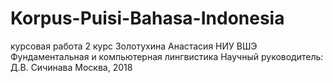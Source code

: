 # Korpus-Puisi-Bahasa-Indonesia
курсовая работа
2 курс
Золотухина Анастасия
НИУ ВШЭ
Фундаментальная и компьютерная лингвистика
Научный руководитель: Д.В. Сичинава
Москва, 2018
